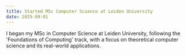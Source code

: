 ```yaml
---
title: Started MSc Computer Science at Leiden University
date: 2025-09-01
---
```


I began my MSc in Computer Science at Leiden University, following the 'Foundations of Computing' track, with a
focus on theoretical computer science and its real-world applications.